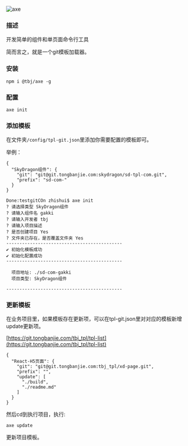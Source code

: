 ![axe](https://timgsa.baidu.com/timg?image&quality=80&size=b9999_10000&sec=1551148596&di=c837ac917fcffe5f3eb2615bf0fc7f10&imgtype=jpg&er=1&src=http%3A%2F%2Fimg.zcool.cn%2Fcommunity%2F0130f659513bf2a8012193a3ed3bfc.jpg)

### 描述

开发简单的组件和单页面命令行工具

简而言之，就是一个git模板加载器。

### 安装

```
npm i @tbj/axe -g
```

### 配置

```
axe init
```

### 添加模板

在文件夹``/config/tpl-git.json``里添加你需要配置的模板即可。

举例：

```
{
  "SkyDragon组件": {
    "git": "git@git.tongbanjie.com:skydragon/sd-tpl-com.git",
    "prefix": "sd-com-"
  }
}
```

```
Done:testgitCOn zhishui$ axe init
? 请选择类型 SkyDragon组件
? 请输入组件名 gakki
? 请输入开发者 tbj
? 请输入项目描述 
? 是否创建项目 Yes
? 文件夹已存在，是否覆盖文件夹 Yes
--------------------------------------------
✔ 初始化模板成功
✔ 初始化配置成功
--------------------------------------------

  项目地址: ./sd-com-gakki
  项目类型: SkyDragon组件

--------------------------------------------
```

### 更新模板

在业务项目里，如果模板存在更新项，可以在tpl-git.json里对对应的模板新增update更新项。

[https://git.tongbanjie.com/tbj_tpl/tpl-list](https://git.tongbanjie.com/tbj_tpl/tpl-list)

```
{
  "React-H5页面": {
    "git": "git@git.tongbanjie.com:tbj_tpl/xd-page.git",
    "prefix": "",
    "update": [
      "./build",
      "./readme.md"
    ]
  }
}
```

然后cd到执行项目，执行:

```
axe update
```

更新项目模板。